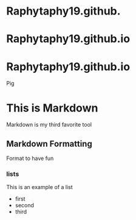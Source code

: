 # Raphytaphy19.github.
# Raphytaphy19.github.io
# Raphytaphy19.github.io
Pig
# This is Markdown

Markdown is my third favorite tool


## Markdown Formatting

Format to have fun

### lists

This is an example of a list

- first
- second
- third

####

